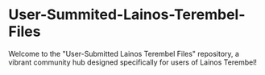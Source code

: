 # User-Summited-Lainos-Terembel-Files
Welcome to the "User-Submitted Lainos Terembel Files" repository, a vibrant community hub designed specifically for users of Lainos Terembel!
